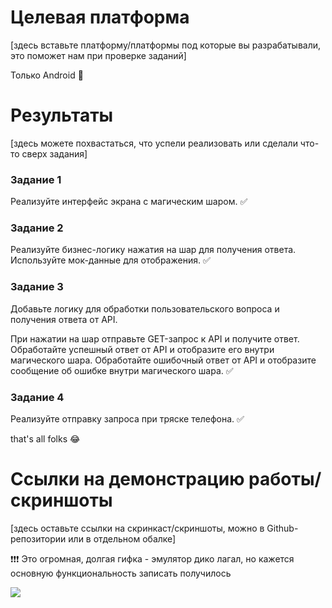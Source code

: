 # Целевая платформа

[здесь вставьте платформу/платформы под которые вы разрабатывали, это поможет нам при проверке заданий]

Только Android 🥲

# Результаты

[здесь можете похвастаться, что успели реализовать или сделали что-то сверх задания]

### Задание 1

Реализуйте интерфейс экрана с магическим шаром. ✅

### Задание 2

Реализуйте бизнес-логику нажатия на шар для получения ответа. Используйте мок-данные для 
отображения. ✅

### Задание 3

Добавьте логику для обработки пользовательского вопроса и получения ответа от API.

При нажатии на шар отправьте GET-запрос к API и получите ответ. Обработайте успешный ответ от API и 
отобразите его внутри магического шара. Обработайте ошибочный ответ от API и отобразите сообщение 
об ошибке внутри магического шара. ✅

### Задание 4

Реализуйте отправку запроса при тряске телефона. ✅

that's all folks 😂

# Ссылки на демонстрацию работы/скриншоты

[здесь оставьте ссылки на скринкаст/скриншоты, можно в Github-репозитории или в отдельном обалке]

❗️❗️❗️ Это огромная, долгая гифка - эмулятор дико лагал, но кажется основную функциональность записать получилось

![](../assets/device-2023-07-25-192153-final.gif)

